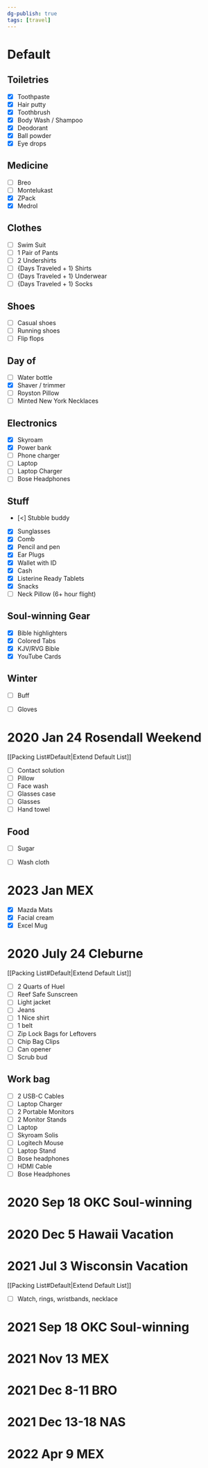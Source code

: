 ```yaml
---
dg-publish: true
tags: [travel]
---
```


# Default

## Toiletries
- [x] Toothpaste
- [x] Hair putty
- [x] Toothbrush
- [x] Body Wash / Shampoo
- [x] Deodorant
- [x] Ball powder
- [x] Eye drops

## Medicine
- [ ] Breo
- [ ] Montelukast
- [x] ZPack
- [x] Medrol

## Clothes
- [ ] Swim Suit
- [ ] 1 Pair of Pants
- [ ] 2 Undershirts
- [ ] {Days Traveled + 1} Shirts
- [ ] {Days Traveled + 1} Underwear
- [ ] {Days Traveled + 1} Socks

## Shoes
- [ ] Casual shoes
- [ ] Running shoes
- [ ] Flip flops

## Day of
- [ ] Water bottle
- [x] Shaver / trimmer
- [ ] Royston Pillow
- [ ] Minted New York Necklaces

## Electronics
- [x] Skyroam
- [x] Power bank
- [ ] Phone charger
- [ ] Laptop
- [ ] Laptop Charger
- [ ] Bose Headphones

## Stuff
- [<] Stubble buddy
- [x] Sunglasses
- [x] Comb
- [x] Pencil and pen
- [x] Ear Plugs
- [x] Wallet with ID
- [x] Cash
- [x] Listerine Ready Tablets
- [x] Snacks
- [ ] Neck Pillow (6+ hour flight)

## Soul-winning Gear
- [x] Bible highlighters
- [x] Colored Tabs
- [x] KJV/RVG Bible
- [x] YouTube Cards

## Winter
- [ ] Buff
- [ ] Gloves


# 2020 Jan 24 Rosendall Weekend
[[Packing List#Default|Extend Default List]]

- [ ] Contact solution
- [ ] Pillow
- [ ] Face wash
- [ ] Glasses case
- [ ] Glasses
- [ ] Hand towel

## Food
- [ ] Sugar
- [ ] Wash cloth


# 2023 Jan MEX

- [x] Mazda Mats
- [x] Facial cream
- [x] Excel Mug

# 2020 July 24 Cleburne
[[Packing List#Default|Extend Default List]]

- [ ] 2 Quarts of Huel
- [ ] Reef Safe Sunscreen
- [ ] Light jacket
- [ ] Jeans
- [ ] 1 Nice shirt
- [ ] 1 belt
- [ ] Zip Lock Bags for Leftovers
- [ ] Chip Bag Clips
- [ ] Can opener
- [ ] Scrub bud

## Work bag
- [ ] 2 USB-C Cables
- [ ] Laptop Charger
- [ ] 2 Portable Monitors
- [ ] 2 Monitor Stands
- [ ] Laptop
- [ ] Skyroam Solis
- [ ] Logitech Mouse
- [ ] Laptop Stand
- [ ] Bose headphones
- [ ] HDMI Cable
- [ ] Bose Headphones

# 2020 Sep 18 OKC Soul-winning

# 2020 Dec 5 Hawaii Vacation

# 2021 Jul 3 Wisconsin Vacation
[[Packing List#Default|Extend Default List]]

- [ ] Watch, rings, wristbands, necklace

# 2021 Sep 18 OKC Soul-winning

# 2021 Nov 13 MEX

# 2021 Dec 8-11 BRO

# 2021 Dec 13-18 NAS

# 2022 Apr 9 MEX
